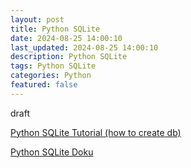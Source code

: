 ```yaml
---
layout: post
title: Python SQLite
date: 2024-08-25 14:00:10
last_updated: 2024-08-25 14:00:10
description: Python SQLite
tags: Python SQLite
categories: Python
featured: false
---
```


draft

[Python SQLite Tutorial (how to create db)]: https://www.sqlitetutorial.net/sqlite-python/ "https://www.sqlitetutorial.net/sqlite-python/"

[Python SQLite Tutorial (how to create db)]

[Python SQLite Doku]: https://docs.python.org/3/library/sqlite3.html "https://docs.python.org/3/library/sqlite3.html"

[Python SQLite Doku]
